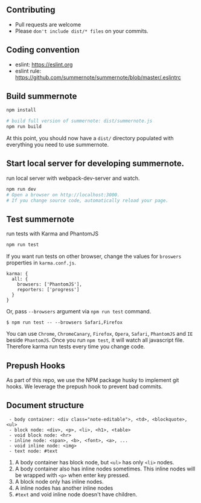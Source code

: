 ## Contributing
* Pull requests are welcome
* Please `don't include dist/* files` on your commits.

## Coding convention
* eslint: https://eslint.org
* eslint rule: https://github.com/summernote/summernote/blob/master/.eslintrc

## Build summernote
```bash
npm install

# build full version of summernote: dist/summernote.js
npm run build

```
At this point, you should now have a `dist/` directory populated with everything you need to use summernote.

## Start local server for developing summernote.
run local server with webpack-dev-server and watch.
```bash
npm run dev
# Open a browser on http://localhost:3000.
# If you change source code, automatically reload your page.
```

## Test summernote
run tests with Karma and PhantomJS
```bash
npm run test
```
If you want run tests on other browser,
change the values for `broswers` properties in `karma.conf.js`.

```
karma: {
  all: {
    browsers: ['PhantomJS'],
    reporters: ['progress']
  }
}

```

Or, pass `--browsers` argument via `npm run test` command.
```
$ npm run test -- --browsers Safari,Firefox
```

You can use `Chrome`, `ChromeCanary`, `Firefox`, `Opera`, `Safari`, `PhantomJS` and `IE` beside `PhantomJS`.
Once you run `npm test`, it will watch all javascript file. Therefore karma run tests every time you change code.

## Prepush Hooks
As part of this repo, we use the NPM package husky to implement git hooks. We leverage the prepush hook to prevent bad commits.

## Document structure

```
 - body container: <div class="note-editable">, <td>, <blockquote>, <ul>
 - block node: <div>, <p>, <li>, <h1>, <table>
 - void block node: <hr>
 - inline node: <span>, <b>, <font>, <a>, ...
 - void inline node: <img>
 - text node: #text
```

1. A body container has block node, but `<ul>` has only `<li>` nodes.
1. A body container also has inline nodes sometimes. This inline nodes will be wrapped with `<p>` when enter key pressed.
1. A block node only has inline nodes.
1. A inline nodes has another inline nodes
1. `#text` and void inline node doesn't have children.
